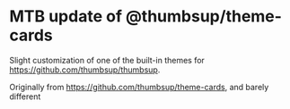 # MTB update of @thumbsup/theme-cards

Slight customization of one of the built-in themes for https://github.com/thumbsup/thumbsup.

Originally from https://github.com/thumbsup/theme-cards, and barely different
